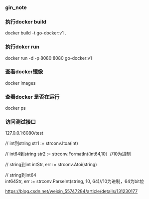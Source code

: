 ### gin_note

### 执行docker build
docker build  -t go-docker:v1 .

### 执行doker run
docker run -d -p 8080:8080 go-docker:v1

### 查看docker镜像
docker images

### 查看docker 是否在运行
docker ps

### 访问测试接口
127.0.0.1:8080/test

// int到string
str1 := strconv.Itoa(int)

// int64到string
str2 := strconv.FormatInt(int64,10）//10为进制

// string到int
intStr, err := strconv.Atoi(string)

// string到int64  
int64Str, err := strconv.ParseInt(string, 10, 64)//10为进制，64为bit位

https://blog.csdn.net/weixin_55747284/article/details/131230177
